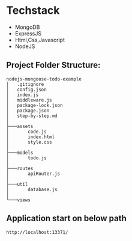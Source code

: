 #  Techstack
- MongoDB
- ExpressJS
- Html,Css,Javascript
- NodeJS

## Project Folder Structure:
```
nodejs-mongoose-todo-example
│   .gitignore
│   config.json
│   index.js
│   middleware.js
│   package-lock.json
│   package.json
│   step-by-step.md
│
├───assets
│       code.js
│       index.html
│       style.css
│
├───models
│       todo.js
│
├───routes
│       apiRouter.js
│
├───util
│       database.js
│
└───views
```
## Application start on below path
    http://localhost:13371/
